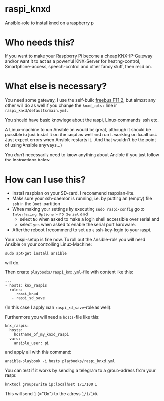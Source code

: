 # raspi_knxd
Ansible-role to install knxd on a raspberry pi

# Who needs this?

If you want to make your Raspberry Pi become a cheap KNX-IP-Gateway and/or want it to act as a powerful KNX-Server for heating-control, Smartphone-access, speech-control and other fancy stuff, then read on.

# What else is necessary?

You need some gateway, I use the self-build [freebus FT1.2](http://selfbus.myxwiki.org/xwiki/bin/view/Ger%C3%A4te/Kommunikation/FT12_Raspi), but almost any other will do as well if you change the `knxd_opts:` line in `raspi_knxd/defaults/main.yml`.

You should have basic knowlege about the raspi, Linux-commands, ssh etc.

A Linux-machine to run Ansible on would be great, although it should be possible to just install it on the raspi as well and run it working on localhost. Just expect errors when Ansible restarts it. (And that wouldn't be the point of using Ansible anyways...)

You *don't* necessarily need to know anything about Ansible if you just follow the instructions below.

# How can I use this?

* Install raspbian on your SD-card. I recommend raspbian-lite.
* Make sure your ssh-daemon is running, i.e. by putting an (empty) file `ssh` in the `Boot`-partition
* When making your settings by executing `sudo raspi-config` go to `Interfacing Options` > `P6 Serial` and
  * select `No` when asked to make a login shell accessible over serial and
  * select `yes` when asked to enable the serial port hardware.
* After the reboot I recommend to set up a ssh-key-login to your raspi.

Your raspi-setup is fine now. To roll out the Ansible-role you will need Ansible on your controlling Linux-Machine:

```
sudo apt-get install ansible
```

will do.

Then create `playbooks/raspi_knx.yml`-file with content like this:

```
---
- hosts: knx_raspis
  roles:
   - raspi_knxd
   - raspi_sd_save
```

(In this case I apply man `raspi_sd_save`-role as well).

Furthermore you will need a `hosts`-file like this:

```
knx_raspis:
  hosts:
    hostname_of_my_knxd_raspi
  vars:
    ansible_user: pi
```

and apply all with this command:

```
ansible-playbook -i hosts playbooks/raspi_knxd.yml
```

You can test if it works by sending a telegram to a group-adress from your raspi:

```
knxtool groupswrite ip:localhost 1/1/100 1
```

This will send `1` (="On") to the adress `1/1/100`.
